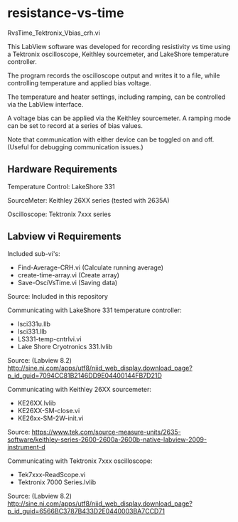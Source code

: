 # resistance-vs-time

RvsTime_Tektronix_Vbias_crh.vi

This LabView software was developed for recording resistivity vs time using a Tektronix oscilloscope, Keithley sourcemeter, and LakeShore temperature controller.

The program records the oscilloscope output and writes it to a file, while controlling temperature and applied bias voltage.

The temperature and heater settings, including ramping, can be controlled via the LabView interface.

A voltage bias can be applied via the Keithley sourcemeter. A ramping mode can be set to record at a series of bias values.

Note that communication with either device can be toggled on and off. (Useful for debugging communication issues.)

Hardware Requirements
---------------------

Temperature Control: LakeShore 331

SourceMeter: Keithley 26XX series (tested with 2635A)

Oscilloscope: Tektronix 7xxx series

Labview vi Requirements
-----------------------

Included sub-vi's:
- Find-Average-CRH.vi (Calculate running average)
- create-time-array.vi (Create array)
- Save-OsciVsTime.vi (Saving data)

Source: Included in this repository

Communicating with LakeShore 331 temperature controller:
- lsci331u.llb
- lsci331.llb
- LS331-temp-cntrlvi.vi
- Lake Shore Cryotronics 331.lvlib

Source: (Labview 8.2) http://sine.ni.com/apps/utf8/niid_web_display.download_page?p_id_guid=7094CC81B2146DD9E04400144FB7D21D

Communicating with Keithley 26XX sourcemeter:
- KE26XX.lvlib
- KE26XX-SM-close.vi
- KE26xx-SM-2W-init.vi

Source: https://www.tek.com/source-measure-units/2635-software/keithley-series-2600-2600a-2600b-native-labview-2009-instrument-d

Communicating with Tektronix 7xxx oscilloscope:
- Tek7xxx-ReadScope.vi
- Tektronix 7000 Series.lvlib

Source: (Labview 8.2) http://sine.ni.com/apps/utf8/niid_web_display.download_page?p_id_guid=6566BC3787B433D2E0440003BA7CCD71
